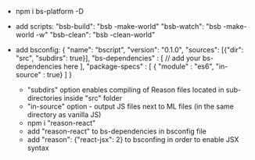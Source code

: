 - npm i bs-platform -D
- add scripts:
    "bsb-build": "bsb -make-world"
    "bsb-watch": "bsb -make-world -w"
    "bsb-clean": "bsb -clean-world"
- add bsconfig:
  {
    "name": "bscript",
    "version": "0.1.0",
    "sources":  [{"dir": "src", "subdirs": true}],
    "bs-dependencies" : [
        // add your bs-dependencies here 
    ],
    "package-specs" :  [  { "module" : "es6", "in-source" :  true}  ]
  }
  * "subdirs" option enables compiling of Reason files located in sub-directories inside "src" folder
  * "in-source" option - output JS files next to ML files (in the same directory as vanilla JS)

  - npm i "reason-react"
  - add "reason-react" to bs-dependencies in bsconfig file
  - add "reason": {"react-jsx": 2} to bsconfing in order to enable JSX syntax
